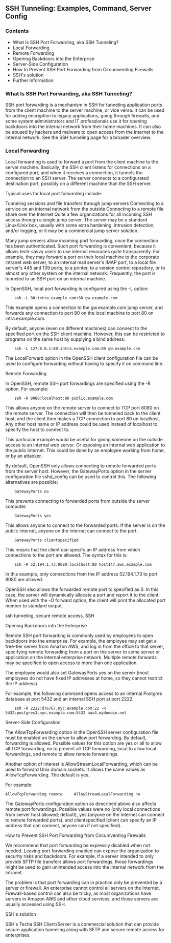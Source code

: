 ## SSH Tunneling: Examples, Command, Server Config

### Contents

- What Is SSH Port Forwarding, aka SSH Tunneling?
- Local Forwarding
- Remote Forwarding
- Opening Backdoors into the Enterprise
- Server-Side Configuration
- How to Prevent SSH Port Forwarding from Circumventing Firewalls
- SSH's solution
- Further Information
 

### What Is SSH Port Forwarding, aka SSH Tunneling?

SSH port forwarding is a mechanism in SSH for tunneling application ports from the client machine to the server machine, or vice versa. It can be used for adding encryption to legacy applications, going through firewalls, and some system administrators and IT professionals use it for opening backdoors into the internal network from their home machines. It can also be abused by hackers and malware to open access from the Internet to the internal network. See the SSH tunneling page for a broader overview.

### Local Forwarding

Local forwarding is used to forward a port from the client machine to the server machine. Basically, the SSH client listens for connections on a configured port, and when it receives a connection, it tunnels the connection to an SSH server. The server connects to a configurated destination port, possibly on a different machine than the SSH server.

Typical uses for local port forwarding include:

Tunneling sessions and file transfers through jump servers
Connecting to a service on an internal network from the outside
Connecting to a remote file share over the Internet
Quite a few organizations for all incoming SSH access through a single jump server. The server may be a standard Linux/Unix box, usually with some extra hardening, intrusion detection, and/or logging, or it may be a commercial jump server solution.

Many jump servers allow incoming port forwarding, once the connection has been authenticated. Such port forwarding is convenient, because it allows tech-savvy users to use internal resources quite transparently. For example, they may forward a port on their local machine to the corporate intranet web server, to an internal mail server's IMAP port, to a local file server's 445 and 139 ports, to a printer, to a version control repository, or to almost any other system on the internal network. Frequently, the port is tunneled to an SSH port on an internal machine.

In OpenSSH, local port forwarding is configured using the -L option:
```
    ssh -L 80:intra.example.com:80 gw.example.com
```
This example opens a connection to the gw.example.com jump server, and forwards any connection to port 80 on the local machine to port 80 on intra.example.com.

By default, anyone (even on different machines) can connect to the specified port on the SSH client machine. However, this can be restricted to programs on the same host by supplying a bind address:
```
    ssh -L 127.0.0.1:80:intra.example.com:80 gw.example.com
```    
The LocalForward option in the OpenSSH client configuration file can be used to configure forwarding without having to specify it on command line.

Remote Forwarding

In OpenSSH, remote SSH port forwardings are specified using the -R option. For example:
```
    ssh -R 8080:localhost:80 public.example.com
```
This allows anyone on the remote server to connect to TCP port 8080 on the remote server. The connection will then be tunneled back to the client host, and the client then makes a TCP connection to port 80 on localhost. Any other host name or IP address could be used instead of localhost to specify the host to connect to.

This particular example would be useful for giving someone on the outside access to an internal web server. Or exposing an internal web application to the public Internet. This could be done by an employee working from home, or by an attacker.

By default, OpenSSH only allows connecting to remote forwarded ports from the server host. However, the GatewayPorts option in the server configuration file sshd_config can be used to control this. The following alternatives are possible:
```
    GatewayPorts no
```
This prevents connecting to forwarded ports from outside the server computer.
```
    GatewayPorts yes
```
This allows anyone to connect to the forwarded ports. If the server is on the public Internet, anyone on the Internet can connect to the port.
```
    GatewayPorts clientspecified
```
This means that the client can specify an IP address from which connections to the port are allowed. The syntax for this is:
```
    ssh -R 52.194.1.73:8080:localhost:80 host147.aws.example.com
```
In this example, only connections from the IP address 52.194.1.73 to port 8080 are allowed.

OpenSSH also allows the forwarded remote port to specified as 0. In this case, the server will dynamically allocate a port and report it to the client. When used with the -O forward option, the client will print the allocated port number to standard output.

ssh tunneling, secure remote access, SSH

Opening Backdoors into the Enterprise

Remote SSH port forwarding is commonly used by employees to open backdoors into the enterprise. For example, the employee may set get a free-tier server from Amazon AWS, and log in from the office to that server, specifying remote forwarding from a port on the server to some server or application on the internal enterprise network. Multiple remote forwards may be specified to open access to more than one application.

The employee would also set GatewayPorts yes on the server (most employees do not have fixed IP addresses at home, so they cannot restrict the IP address).

For example, the following command opens access to an internal Postgres database at port 5432 and an internal SSH port at port 2222.
```
    ssh -R 2222:d76767.nyc.example.com:22 -R 5432:postgres3.nyc.example.com:5432 aws4.mydomain.net
```
Server-Side Configuration

The AllowTcpForwarding option in the OpenSSH server configuration file must be enabled on the server to allow port forwarding. By default, forwarding is allowed. Possible values for this option are yes or all to allow all TCP forwarding, no to prevent all TCP forwarding, local to allow local forwardings, and remote to allow remote forwardings.

Another option of interest is AllowStreamLocalForwarding, which can be used to forward Unix domain sockets. It allows the same values as AllowTcpForwarding. The default is yes.

For example:

    AllowTcpForwarding remote     AllowStreamLocalForwarding no
The GatewayPorts configuration option as described above also affects remote port forwardings. Possible values were no (only local connections from server host allowed; default), yes (anyone on the Internet can connect to remote forwarded ports), and clientspecified (client can specify an IP address that can connect, anyone can if not specified).

How to Prevent SSH Port Forwarding from Circumventing Firewalls

We recommend that port forwarding be expressly disabled when not needed. Leaving port forwarding enabled can expose the organization to security risks and backdoors. For example, if a server intended to only provide SFTP file transfers allows port forwardings, those forwardings might be used to gain unintended access into the internal network from the Intranet.

The problem is that port forwarding can in practice only be prevented by a server or firewall. An enterprise cannot control all servers on the Internet. Firewall-based control can also be tricky, as most organizations have servers in Amazon AWS and other cloud services, and those servers are usually accessed using SSH.

SSH's solution

SSH's Tectia SSH Client/Server is a commercial solution that can provide secure application tunneling along with SFTP and secure remote access for enterprises.

